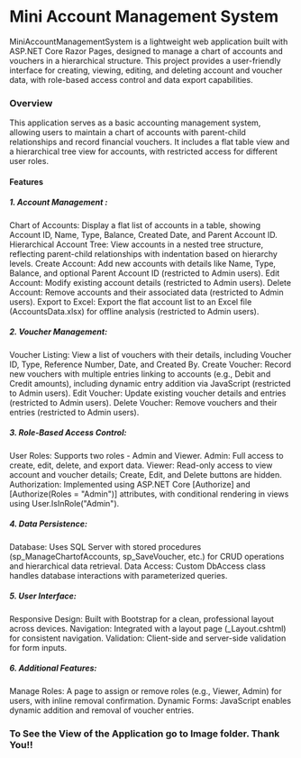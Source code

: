 <h1>Mini Account Management System</h1>
MiniAccountManagementSystem is a lightweight web application built with ASP.NET Core Razor Pages, designed to manage a chart of accounts and vouchers in a hierarchical structure. This project provides a user-friendly interface for creating, viewing, editing, and deleting account and voucher data, with role-based access control and data export capabilities.

<h3>Overview</h3>
This application serves as a basic accounting management system, allowing users to maintain a chart of accounts with parent-child relationships and record financial vouchers. It includes a flat table view and a hierarchical tree view for accounts, with restricted access for different user roles.

<h4>Features</h4>
<h5>1. Account Management :</h5>
Chart of Accounts: Display a flat list of accounts in a table, showing Account ID, Name, Type, Balance, Created Date, and Parent Account ID.
Hierarchical Account Tree: View accounts in a nested tree structure, reflecting parent-child relationships with indentation based on hierarchy levels.
Create Account: Add new accounts with details like Name, Type, Balance, and optional Parent Account ID (restricted to Admin users).
Edit Account: Modify existing account details (restricted to Admin users).
Delete Account: Remove accounts and their associated data (restricted to Admin users).
Export to Excel: Export the flat account list to an Excel file (AccountsData.xlsx) for offline analysis (restricted to Admin users).



<h5>2. Voucher Management:</h5>
Voucher Listing: View a list of vouchers with their details, including Voucher ID, Type, Reference Number, Date, and Created By.
Create Voucher: Record new vouchers with multiple entries linking to accounts (e.g., Debit and Credit amounts), including dynamic entry addition via JavaScript (restricted to Admin users).
Edit Voucher: Update existing voucher details and entries (restricted to Admin users).
Delete Voucher: Remove vouchers and their entries (restricted to Admin users).



<h5>3. Role-Based Access Control:</h5>
User Roles: Supports two roles - Admin and Viewer.
Admin: Full access to create, edit, delete, and export data.
Viewer: Read-only access to view account and voucher details; Create, Edit, and Delete buttons are hidden.
Authorization: Implemented using ASP.NET Core [Authorize] and [Authorize(Roles = "Admin")] attributes, with conditional rendering in views using User.IsInRole("Admin").


<h5>4. Data Persistence:</h5>
Database: Uses SQL Server with stored procedures (sp_ManageChartofAccounts, sp_SaveVoucher, etc.) for CRUD operations and hierarchical data retrieval.
Data Access: Custom DbAccess class handles database interactions with parameterized queries.

<h5>5. User Interface:</h5>
Responsive Design: Built with Bootstrap for a clean, professional layout across devices.
Navigation: Integrated with a layout page (_Layout.cshtml) for consistent navigation.
Validation: Client-side and server-side validation for form inputs.


<h5>6. Additional Features:</h5>
Manage Roles: A page to assign or remove roles (e.g., Viewer, Admin) for users, with inline removal confirmation.
Dynamic Forms: JavaScript enables dynamic addition and removal of voucher entries.


<h3>To See the View of the Application go to Image folder. Thank You!!</h3>
